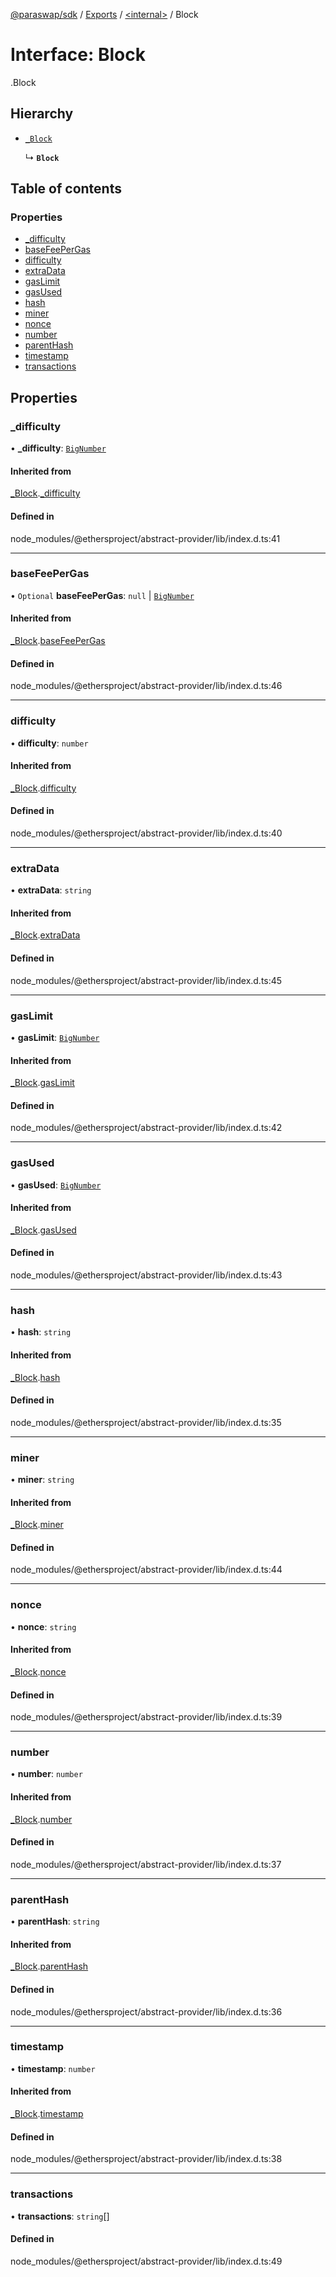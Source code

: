 [@paraswap/sdk](../README.md) / [Exports](../modules.md) / [<internal\>](../modules/internal_.md) / Block

# Interface: Block

[<internal>](../modules/internal_.md).Block

## Hierarchy

- [`_Block`](internal_._Block.md)

  ↳ **`Block`**

## Table of contents

### Properties

- [\_difficulty](internal_.Block.md#_difficulty)
- [baseFeePerGas](internal_.Block.md#basefeepergas)
- [difficulty](internal_.Block.md#difficulty)
- [extraData](internal_.Block.md#extradata)
- [gasLimit](internal_.Block.md#gaslimit)
- [gasUsed](internal_.Block.md#gasused)
- [hash](internal_.Block.md#hash)
- [miner](internal_.Block.md#miner)
- [nonce](internal_.Block.md#nonce)
- [number](internal_.Block.md#number)
- [parentHash](internal_.Block.md#parenthash)
- [timestamp](internal_.Block.md#timestamp)
- [transactions](internal_.Block.md#transactions)

## Properties

### \_difficulty

• **\_difficulty**: [`BigNumber`](../classes/internal_.BigNumber-1.md)

#### Inherited from

[_Block](internal_._Block.md).[_difficulty](internal_._Block.md#_difficulty)

#### Defined in

node_modules/@ethersproject/abstract-provider/lib/index.d.ts:41

___

### baseFeePerGas

• `Optional` **baseFeePerGas**: ``null`` \| [`BigNumber`](../classes/internal_.BigNumber-1.md)

#### Inherited from

[_Block](internal_._Block.md).[baseFeePerGas](internal_._Block.md#basefeepergas)

#### Defined in

node_modules/@ethersproject/abstract-provider/lib/index.d.ts:46

___

### difficulty

• **difficulty**: `number`

#### Inherited from

[_Block](internal_._Block.md).[difficulty](internal_._Block.md#difficulty)

#### Defined in

node_modules/@ethersproject/abstract-provider/lib/index.d.ts:40

___

### extraData

• **extraData**: `string`

#### Inherited from

[_Block](internal_._Block.md).[extraData](internal_._Block.md#extradata)

#### Defined in

node_modules/@ethersproject/abstract-provider/lib/index.d.ts:45

___

### gasLimit

• **gasLimit**: [`BigNumber`](../classes/internal_.BigNumber-1.md)

#### Inherited from

[_Block](internal_._Block.md).[gasLimit](internal_._Block.md#gaslimit)

#### Defined in

node_modules/@ethersproject/abstract-provider/lib/index.d.ts:42

___

### gasUsed

• **gasUsed**: [`BigNumber`](../classes/internal_.BigNumber-1.md)

#### Inherited from

[_Block](internal_._Block.md).[gasUsed](internal_._Block.md#gasused)

#### Defined in

node_modules/@ethersproject/abstract-provider/lib/index.d.ts:43

___

### hash

• **hash**: `string`

#### Inherited from

[_Block](internal_._Block.md).[hash](internal_._Block.md#hash)

#### Defined in

node_modules/@ethersproject/abstract-provider/lib/index.d.ts:35

___

### miner

• **miner**: `string`

#### Inherited from

[_Block](internal_._Block.md).[miner](internal_._Block.md#miner)

#### Defined in

node_modules/@ethersproject/abstract-provider/lib/index.d.ts:44

___

### nonce

• **nonce**: `string`

#### Inherited from

[_Block](internal_._Block.md).[nonce](internal_._Block.md#nonce)

#### Defined in

node_modules/@ethersproject/abstract-provider/lib/index.d.ts:39

___

### number

• **number**: `number`

#### Inherited from

[_Block](internal_._Block.md).[number](internal_._Block.md#number)

#### Defined in

node_modules/@ethersproject/abstract-provider/lib/index.d.ts:37

___

### parentHash

• **parentHash**: `string`

#### Inherited from

[_Block](internal_._Block.md).[parentHash](internal_._Block.md#parenthash)

#### Defined in

node_modules/@ethersproject/abstract-provider/lib/index.d.ts:36

___

### timestamp

• **timestamp**: `number`

#### Inherited from

[_Block](internal_._Block.md).[timestamp](internal_._Block.md#timestamp)

#### Defined in

node_modules/@ethersproject/abstract-provider/lib/index.d.ts:38

___

### transactions

• **transactions**: `string`[]

#### Defined in

node_modules/@ethersproject/abstract-provider/lib/index.d.ts:49
